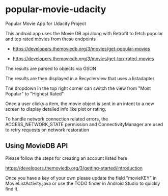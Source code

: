 # popular-movie-udacity
Popular Movie App for Udacity Project

This android app uses the Movie DB api along with Retrofit to fetch popular and top rated movies from these endpoints

- https://developers.themoviedb.org/3/movies/get-popular-movies

- https://developers.themoviedb.org/3/movies/get-top-rated-movies

The results are parsed to objects via GSON

The results are then displayed in a Recyclerview that uses a listadapter

The dropdown in the top right corner can switch the view from "Most Popular" to "Highest Rated"

Once a user clicks a item, the movie object is sent in an intent to a new screen to display detailed info like plot or rating.

To handle network connection related errors, the ACCESS_NETWORK_STATE permission and ConnectivityManager are used to retry requests on network restoration

## Using MovieDB API
Please follow the steps for creating an account listed here

https://developers.themoviedb.org/3/getting-started/introduction

Once you have a key of your own please update the field "movieKEY" in MovieListActivity.java or use the TODO finder in Android Studio to quickly find it.
